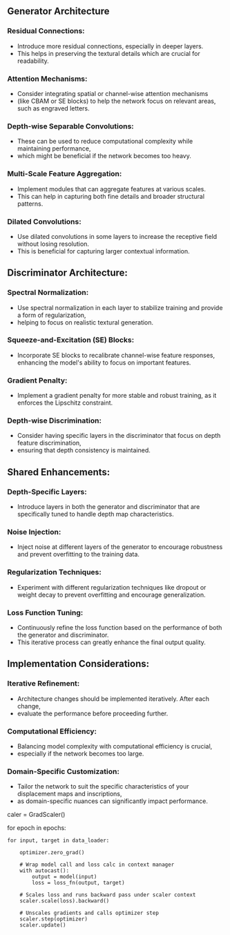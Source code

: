 
## Generator Architecture

### Residual Connections:
* Introduce more residual connections, especially in deeper layers. 
* This helps in preserving the textural details which are crucial for readability.

### Attention Mechanisms:
* Consider integrating spatial or channel-wise attention mechanisms 
* (like CBAM or SE blocks) to help the network focus on relevant areas, such as engraved letters.

### Depth-wise Separable Convolutions:
* These can be used to reduce computational complexity while maintaining performance, 
* which might be beneficial if the network becomes too heavy.

### Multi-Scale Feature Aggregation:
* Implement modules that can aggregate features at various scales. 
* This can help in capturing both fine details and broader structural patterns.

### Dilated Convolutions:
* Use dilated convolutions in some layers to increase the receptive field without losing resolution. 
* This is beneficial for capturing larger contextual information.



## Discriminator Architecture:

### Spectral Normalization:
* Use spectral normalization in each layer to stabilize training and provide a form of regularization, 
* helping to focus on realistic textural generation.

### Squeeze-and-Excitation (SE) Blocks:
* Incorporate SE blocks to recalibrate channel-wise feature responses, enhancing the model's ability to focus on important features.

### Gradient Penalty:
* Implement a gradient penalty for more stable and robust training, as it enforces the Lipschitz constraint.

### Depth-wise Discrimination:
* Consider having specific layers in the discriminator that focus on depth feature discrimination, 
* ensuring that depth consistency is maintained.



## Shared Enhancements:

### Depth-Specific Layers:
* Introduce layers in both the generator and discriminator that are specifically tuned to handle depth map characteristics.

### Noise Injection:
* Inject noise at different layers of the generator to encourage robustness and prevent overfitting to the training data.

### Regularization Techniques:
* Experiment with different regularization techniques like dropout or weight decay to prevent overfitting and encourage generalization.

### Loss Function Tuning:
* Continuously refine the loss function based on the performance of both the generator and discriminator. 
* This iterative process can greatly enhance the final output quality.



## Implementation Considerations:

### Iterative Refinement: 
* Architecture changes should be implemented iteratively. After each change, 
* evaluate the performance before proceeding further.

### Computational Efficiency: 
* Balancing model complexity with computational efficiency is crucial, 
* especially if the network becomes too large.

### Domain-Specific Customization: 
* Tailor the network to suit the specific characteristics of your displacement maps and inscriptions, 
* as domain-specific nuances can significantly impact performance.





caler = GradScaler() 

for epoch in epochs:

    for input, target in data_loader:
        
        optimizer.zero_grad()
        
        # Wrap model call and loss calc in context manager   
        with autocast(): 
            output = model(input)
            loss = loss_fn(output, target)
            
        # Scales loss and runs backward pass under scaler context 
        scaler.scale(loss).backward()
        
        # Unscales gradients and calls optimizer step 
        scaler.step(optimizer) 
        scaler.update()

